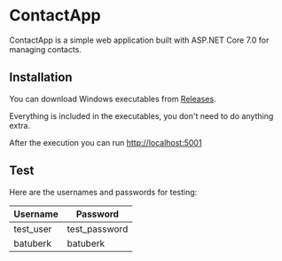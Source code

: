 # ContactApp

ContactApp is a simple web application built with ASP.NET Core 7.0 for managing contacts.

## Installation

You can download Windows executables from [Releases](https://github.com/batuberksahin/ContactApp/releases/tag/1.0.0).

Everything is included in the executables, you don't need to do anything extra.

After the execution you can run [http://localhost:5001](http://localhost:5000)

## Test

Here are the usernames and passwords for testing:

| Username  | Password      |
|-----------|---------------|
| test_user | test_password |
| batuberk  | batuberk      |
